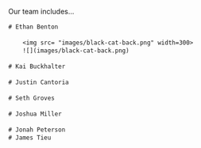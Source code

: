 Our team includes...

    # Ethan Benton

        <img src= "images/black-cat-back.png" width=300>
        ![](images/black-cat-back.png)
    
    # Kai Buckhalter

    # Justin Cantoria

    # Seth Groves

    # Joshua Miller

    # Jonah Peterson
    # James Tieu
